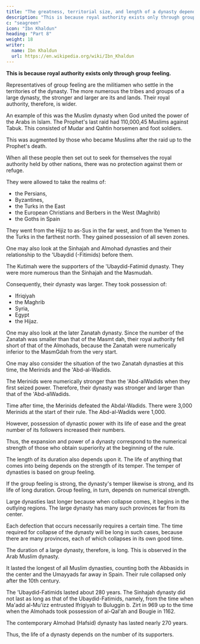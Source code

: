 ```yaml
---
title: "The greatness, territorial size, and length of a dynasty depend on the numbers of its supporters"
description: "This is because royal authority exists only through group feeling"
c: "seagreen"
icon: "Ibn Khaldun"
heading: "Part 8"
weight: 18
writer:
  name: Ibn Khaldun
  url: https://en.wikipedia.org/wiki/Ibn_Khaldun
---
```

 

**This is because royal authority exists only through group feeling.**

Representatives of group feeling are the militiamen who settle in the territories of the dynasty. The more numerous the tribes and groups of a large dynasty, the stronger and larger are its and lands. Their royal authority, therefore, is wider.

An example of this was the Muslim dynasty when God united the power of the Arabs in Islam. <!-- The number of Muslims who participated in the raid against Tabuk,  -->The Prophet's last raid had 110,000,45 Muslims against Tabuk. This consisted of Mudar and Qahtin horsemen and foot soldiers. 

This was augmented by those who became Muslims after the raid up to the Prophet's death. 

When all these people then set out to seek for themselves the royal authority held by other nations, there was no protection against them or refuge. 

They were allowed to take the realms of:
- the Persians,
- Byzantines, <!--   who were the greatest dynasties in the world at that time, ( -->
- the Turks in the East
- the European Christians and Berbers in the West (Maghrib)
- the Goths in Spain

They went from the Hijiz to as-Sus in the far west, and from the Yemen to the Turks in the farthest north. They gained possession of all seven zones.

One may also look at the Sinhajah and Almohad dynasties and their
relationship to the 'Ubaydid (-Fitimids) before them. 

The Kutimah were the supporters of the 'Ubaydid-Fatimid dynasty. They were more numerous than the Sinhajah and the Masmudah. 

Consequently, their dynasty was larger. They took possession of:
- Ifriqiyah
- the Maghrib
- Syria, 
- Egypt
- the Hijaz. 

One may also look at the later Zanatah dynasty. Since the number of the Zanatah was smaller than that of the Masmt dah, their royal authority fell short of that of the Almohads, because the Zanatah were numerically inferior to the MasmGdah from the very start. 

One may also consider the situation of the two Zanatah dynasties at this time, the Merinids and the 'Abd-al-Wadids. 

The Merinids were numerically stronger than the 'Abd-alWadids when they first seized power. Therefore, their dynasty was stronger and larger than that of the 'Abd-alWadids. 

Time after time, the Merinids defeated the Abdal-Wadids. There were 3,000 Merinids at the start of their rule. The Abd-al-Wadids were 1,000. 

However, possession of dynastic power with its life of ease and the great number of its followers increased their numbers.

Thus, the expansion and power of a dynasty correspond to the numerical strength of those who obtain superiority at the beginning of the rule. 

The length of its duration also depends upon it. The life of anything that comes into being depends on the strength of its temper. The temper of dynasties is based on group feeling.

If the group feeling is strong, the dynasty's temper likewise is strong, and its life of long duration. Group feeling, in turn, depends on numerical strength.

Large dynasties last longer because when collapse comes, it begins in the outlying regions. The large dynasty has many such provinces far from its center. 

Each defection that occurs necessarily requires a certain time. The time required for collapse of the dynasty will be long in such cases, because there are many provinces, each of which collapses in its own good time.

The duration of a large dynasty, therefore, is long. This is observed in the Arab Muslim dynasty. 

It lasted the longest of all Muslim dynasties, counting both the Abbasids in the center and the Umayyads far away in Spain. Their rule collapsed only after the 10th century.

The 'Ubaydid-Fatimids lasted about 280 years. The Sinhajah dynasty did not last as long as that of the Ubaydid-Fatimids, namely, from the time when Ma'add al-Mu'izz entrusted Ifrigiyah to Buluggin b. Zirt in 969 up to the time when the Almohads took possession of al-Qal'ah and Bougie in 1162.

The contemporary Almohad (Hafsid) dynasty has lasted nearly 270 years.

Thus, the life of a dynasty depends on the number of its supporters. 
